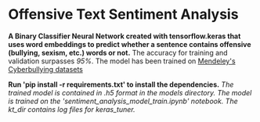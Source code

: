 # Offensive Text Sentiment Analysis
**A Binary Classifier Neural Network created with tensorflow.keras that uses word embeddings to predict whether a sentence contains offensive (bullying, sexism, etc.) words or not.**
The accuracy for training and validation surpasses *95%*.
The model has been trained on [Mendeley's Cyberbullying datasets](https://data.mendeley.com/datasets/jf4pzyvnpj/1)

**Run 'pip install -r requirements.txt' to install the dependencies.**
*The trained model is contained in .h5 format in the models directory.*
*The model is trained on the 'sentiment_analysis_model_train.ipynb' notebook.*
*The kt_dir contains log files for keras_tuner.*
